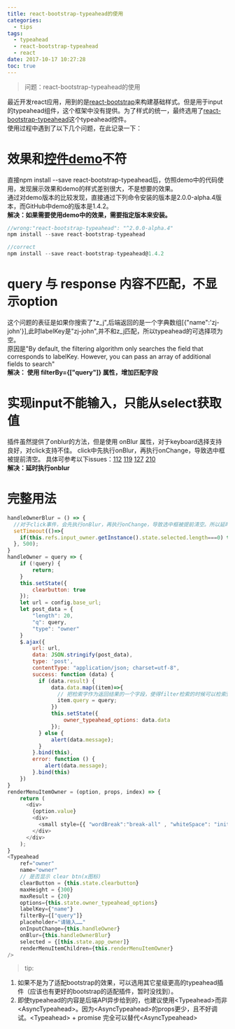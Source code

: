```yaml
---
title: react-bootstrap-typeahead的使用
categories:
  - tips
tags:
  - typeahead
  - react-bootstrap-typeahead
  - react
date: 2017-10-17 10:27:28
toc: true
---
```

> 问题：react-bootstrap-typeahead的使用

最近开发react应用，用到的是[react-bootstrap](https://react-bootstrap.github.io/components.html#)来构建基础样式。但是用于input的typeahead组件，这个框架中没有提供。为了样式的统一，最终选用了[react-bootstrap-typeahead](https://github.com/ericgio/react-bootstrap-typeahead)这个typeahead控件。   
使用过程中遇到了以下几个问题，在此记录一下：

<!-- more -->

# 效果和[控件demo](http://ericgio.github.io/react-bootstrap-typeahead/)不符

 直接npm install --save react-bootstrap-typeahead后，仿照demo中的代码使用，发现展示效果和demo的样式差别很大，不是想要的效果。   
 通过对demo版本的比较发现，直接通过下列命令安装的版本是2.0.0-alpha.4版本，而GitHub中demo的版本是1.4.2。  
 <b>解决：如果需要使用demo中的效果，需要指定版本来安装。</b>

```Javascript
//wrong:"react-bootstrap-typeahead": "^2.0.0-alpha.4"
npm install --save react-bootstrap-typeahead

//correct
npm install --save react-bootstrap-typeahead@1.4.2

```

# query 与 response 内容不匹配，不显示option  
这个问题的表征是如果你搜索了"z_j",后端返回的是一个字典数组[{"name":'zj-john'}],此时labelKey是"zj-john",并不和z_j匹配，所以typeahead的可选择项为空。  
原因是"By default, the filtering algorithm only searches the field that corresponds to labelKey. However, you can pass an array of additional fields to search"  
<b>解决： 使用 filterBy={["query"]} 属性，增加匹配字段</b>

# 实现input不能输入，只能从select获取值  
插件虽然提供了onblur的方法，但是使用 onBlur 属性，对于keyboard选择支持良好，对click支持不佳。 click中先执行onBlur，再执行onChange，导致选中框被提前清空。 具体可参考以下issues：[112](https://github.com/ericgio/react-bootstrap-typeahead/issues/112)
[119](https://github.com/ericgio/react-bootstrap-typeahead/issues/119)
[127](https://github.com/ericgio/react-bootstrap-typeahead/issues/127)
[210]( https://github.com/ericgio/react-bootstrap-typeahead/issues/210)  
<b>解决：延时执行onblur </b>  

# 完整用法
```Javascript
handleOwnerBlur = () => {
  //对于click事件，会先执行onBlur，再执行onChange，导致选中框被提前清空。所以延时0.5s
  setTimeout(()=>{
    if(this.refs.input_owner.getInstance().state.selected.length===0) this.refs.input_owner.getInstance().clear();
  }, 500);
}
handleOwner = query => {
    if (!query) {
        return;
    }
    this.setState({
        clearbutton: true
    });
    let url = config.base_url;
    let post_data = {
        "length": 20,
        "q": query,
        "type": "owner"
    }
    $.ajax({
        url: url,
        data: JSON.stringify(post_data),
        type: 'post',
        contentType: "application/json; charset=utf-8",
        success: function (data) {
          if (data.result) {
              data.data.map((item)=>{
                // 把检索字作为返回结果的一个字段，使得filter检索的时候可以检索到
                item.query = query;
              })
              this.setState({
                  owner_typeahead_options: data.data
              });
          } else {
              alert(data.message);
          }
        }.bind(this),
        error: function () {
            alert(data.message);
        }.bind(this)
    })
}
renderMenuItemOwner = (option, props, index) => {
    return (
      <div>
        {option.value}
        <div>
          <small style={{ "wordBreak":"break-all" , "whiteSpace": "initial" }}>{option.name}</small>
        </div>
      </div>
    );
}
<Typeahead
    ref="owner"
    name="owner"
    // 是否显示 clear btn(x图标)
    clearButton = {this.state.clearbutton}
    maxHeight = {300}
    maxResult = {20}
    options={this.state.owner_typeahead_options}
    labelKey={"name"}
    filterBy={["query"]}
    placeholder="请输入……"
    onInputChange={this.handleOwner}
    onBlur={this.handleOwnerBlur}
    selected = {[this.state.app_owner]}
    renderMenuItemChildren={this.renderMenuItemOwner}
/>
```
>tip:
1. 如果不是为了适配bootstrap的效果，可以选用其它星级更高的typeahead插件（应该也有更好的bootstrap的适配插件，暂时没找到）。
2. 即使typeahead的内容是后端API异步给到的，也建议使用&lt;Typeahead>而非&lt;AsyncTypeahead>。因为&lt;AsyncTypeahead>的props更少，且不好调试。&lt;Typeahead> + promise 完全可以替代&lt;AsyncTypeahead>
